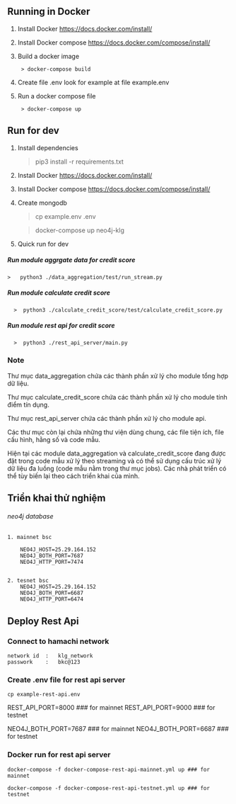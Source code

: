 ## Running in Docker

1. Install Docker https://docs.docker.com/install/
2. Install Docker compose https://docs.docker.com/compose/install/
3. Build a docker image

        > docker-compose build 
4. Create file .env look for example at file example.env

5. Run a docker compose file

        > docker-compose up

## Run for dev

1. Install dependencies
   > pip3 install -r requirements.txt

2. Install Docker https://docs.docker.com/install/
3. Install Docker compose https://docs.docker.com/compose/install/
4. Create mongodb
   > cp example.env .env

   > docker-compose up neo4j-klg

5. Quick run for dev

##### Run module aggrgate data for credit score

    >   python3 ./data_aggregation/test/run_stream.py    

##### Run module calculate credit score

      >  python3 ./calculate_credit_score/test/calculate_credit_score.py

##### Run module rest api for credit score

      >  python3 ./rest_api_server/main.py

### Note

Thư mục data_aggregation chứa các thành phần xử lý cho module tổng hợp dữ liệu.

Thư mục calculate_credit_score chứa các thành phần xử lý cho module tính điểm tín dụng.

Thư mục rest_api_server chứa các thành phần xử lý cho module api.

Các thư mục còn lại chứa những thư viện dùng chung, các file tiện ích, file cấu hình, hằng số và code mẫu.

Hiện tại các module data_aggregation và calculate_credit_score đang được đặt trong code mẫu xử lý theo streaming và có
thể sử dụng cấu trúc xử lý dữ liệu đa luồng (code mẫu nằm trong thư mục jobs). Các nhà phát triển có thể tùy biến lại
theo cách triển khai của mình.

## Triển khai thử nghiệm

###### neo4j database

    1. mainnet bsc

        NEO4J_HOST=25.29.164.152
        NEO4J_BOTH_PORT=7687    
        NEO4J_HTTP_PORT=7474    
 

    2. tesnet bsc
        NEO4J_HOST=25.29.164.152
        NEO4J_BOTH_PORT=6687   
        NEO4J_HTTP_PORT=6474

## Deploy Rest Api

### Connect to hamachi network

    network id  :   klg_network 
    passwork    :   bkc@123

### Create .env file for rest api server

    cp example-rest-api.env

REST_API_PORT=8000 ### for mainnet REST_API_PORT=9000 ### for testnet

NEO4J_BOTH_PORT=7687 ### for mainnet NEO4J_BOTH_PORT=6687 ### for testnet

### Docker run for rest api server

    docker-compose -f docker-compose-rest-api-mainnet.yml up ### for mainnet

    docker-compose -f docker-compose-rest-api-testnet.yml up ### for testnet

